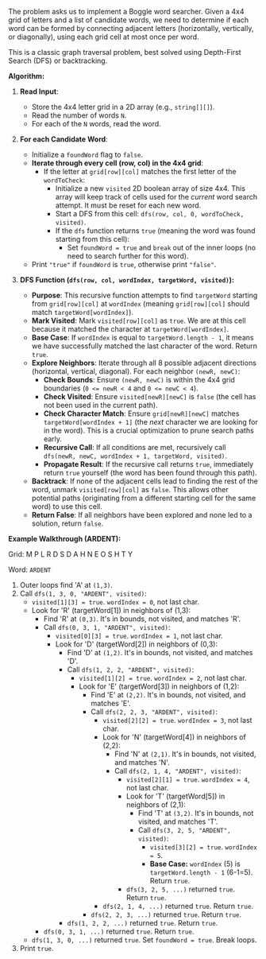 The problem asks us to implement a Boggle word searcher. Given a 4x4 grid of letters and a list of candidate words, we need to determine if each word can be formed by connecting adjacent letters (horizontally, vertically, or diagonally), using each grid cell at most once per word.

This is a classic graph traversal problem, best solved using Depth-First Search (DFS) or backtracking.

**Algorithm:**

1.  **Read Input**:
    *   Store the 4x4 letter grid in a 2D array (e.g., `string[][]`).
    *   Read the number of words `N`.
    *   For each of the `N` words, read the word.

2.  **For each Candidate Word**:
    *   Initialize a `foundWord` flag to `false`.
    *   **Iterate through every cell (row, col) in the 4x4 grid**:
        *   If the letter at `grid[row][col]` matches the first letter of the `wordToCheck`:
            *   Initialize a new `visited` 2D boolean array of size 4x4. This array will keep track of cells used for the *current* word search attempt. It must be reset for each new word.
            *   Start a DFS from this cell: `dfs(row, col, 0, wordToCheck, visited)`.
            *   If the `dfs` function returns `true` (meaning the word was found starting from this cell):
                *   Set `foundWord = true` and `break` out of the inner loops (no need to search further for this word).
    *   Print `"true"` if `foundWord` is `true`, otherwise print `"false"`.

3.  **DFS Function (`dfs(row, col, wordIndex, targetWord, visited)`):**
    *   **Purpose**: This recursive function attempts to find `targetWord` starting from `grid[row][col]` at `wordIndex` (meaning `grid[row][col]` should match `targetWord[wordIndex]`).
    *   **Mark Visited**: Mark `visited[row][col]` as `true`. We are at this cell because it matched the character at `targetWord[wordIndex]`.
    *   **Base Case**: If `wordIndex` is equal to `targetWord.length - 1`, it means we have successfully matched the last character of the word. Return `true`.
    *   **Explore Neighbors**: Iterate through all 8 possible adjacent directions (horizontal, vertical, diagonal). For each neighbor `(newR, newC)`:
        *   **Check Bounds**: Ensure `(newR, newC)` is within the 4x4 grid boundaries (`0 <= newR < 4` and `0 <= newC < 4`).
        *   **Check Visited**: Ensure `visited[newR][newC]` is `false` (the cell has not been used in the current path).
        *   **Check Character Match**: Ensure `grid[newR][newC]` matches `targetWord[wordIndex + 1]` (the *next* character we are looking for in the word). This is a crucial optimization to prune search paths early.
        *   **Recursive Call**: If all conditions are met, recursively call `dfs(newR, newC, wordIndex + 1, targetWord, visited)`.
        *   **Propagate Result**: If the recursive call returns `true`, immediately return `true` yourself (the word has been found through this path).
    *   **Backtrack**: If none of the adjacent cells lead to finding the rest of the word, unmark `visited[row][col]` as `false`. This allows other potential paths (originating from a different starting cell for the same word) to use this cell.
    *   **Return False**: If all neighbors have been explored and none led to a solution, return `false`.

**Example Walkthrough (ARDENT):**

Grid:
M P L R
D S D A
H N E O
S H T Y

Word: `ARDENT`

1.  Outer loops find 'A' at `(1,3)`.
2.  Call `dfs(1, 3, 0, "ARDENT", visited)`:
    *   `visited[1][3] = true`. `wordIndex = 0`, not last char.
    *   Look for 'R' (targetWord[1]) in neighbors of (1,3):
        *   Find 'R' at `(0,3)`. It's in bounds, not visited, and matches 'R'.
        *   Call `dfs(0, 3, 1, "ARDENT", visited)`:
            *   `visited[0][3] = true`. `wordIndex = 1`, not last char.
            *   Look for 'D' (targetWord[2]) in neighbors of (0,3):
                *   Find 'D' at `(1,2)`. It's in bounds, not visited, and matches 'D'.
                *   Call `dfs(1, 2, 2, "ARDENT", visited)`:
                    *   `visited[1][2] = true`. `wordIndex = 2`, not last char.
                    *   Look for 'E' (targetWord[3]) in neighbors of (1,2):
                        *   Find 'E' at `(2,2)`. It's in bounds, not visited, and matches 'E'.
                        *   Call `dfs(2, 2, 3, "ARDENT", visited)`:
                            *   `visited[2][2] = true`. `wordIndex = 3`, not last char.
                            *   Look for 'N' (targetWord[4]) in neighbors of (2,2):
                                *   Find 'N' at `(2,1)`. It's in bounds, not visited, and matches 'N'.
                                *   Call `dfs(2, 1, 4, "ARDENT", visited)`:
                                    *   `visited[2][1] = true`. `wordIndex = 4`, not last char.
                                    *   Look for 'T' (targetWord[5]) in neighbors of (2,1):
                                        *   Find 'T' at `(3,2)`. It's in bounds, not visited, and matches 'T'.
                                        *   Call `dfs(3, 2, 5, "ARDENT", visited)`:
                                            *   `visited[3][2] = true`. `wordIndex = 5`.
                                            *   **Base Case:** `wordIndex` (5) is `targetWord.length - 1` (6-1=5). Return `true`.
                                    *   `dfs(3, 2, 5, ...)` returned `true`. Return `true`.
                            *   `dfs(2, 1, 4, ...)` returned `true`. Return `true`.
                        *   `dfs(2, 2, 3, ...)` returned `true`. Return `true`.
                *   `dfs(1, 2, 2, ...)` returned `true`. Return `true`.
        *   `dfs(0, 3, 1, ...)` returned `true`. Return `true`.
    *   `dfs(1, 3, 0, ...)` returned `true`. Set `foundWord = true`. Break loops.
3.  Print `true`.